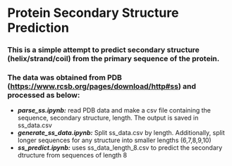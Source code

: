 # Protein Secondary Structure Prediction

### This is a simple attempt to predict secondary structure (helix/strand/coil) from the primary sequence of the protein.

### The data was obtained from PDB (https://www.rcsb.org/pages/download/http#ss) and processed as below:

- ***parse_ss.ipynb:*** read PDB data and make a csv file containing the sequence, secondary structure, length. The output is saved in ss_data.csv
- ***generate_ss_data.ipynb:*** Split ss_data.csv by length. Additionally, split longer sequences for any structure into smaller lengths (6,7,8,9,10)
- ***ss_predict.ipynb:*** uses ss_data_length_8.csv to predict the secondary dtructure from sequences of length 8
